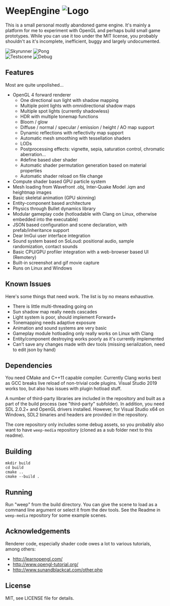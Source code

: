 WeepEngine ![Logo](data/logo/weep-logo-32.png)
==============================================

This is a small personal mostly abandoned game engine. It's mainly a platform for me to experiment with OpenGL and perhaps build small game prototypes. While you can use it too under the MIT license, you probably shouldn't as it's incomplete, inefficient, buggy and largely undocumented.

![Skyrunner](docs/pics/skyrunner.gif)
![Pong](docs/pics/pong.gif)  
![Testscene](docs/pics/testscene.gif)
![Debug](docs/pics/debug.gif)  

<!--
![Reflections](docs/pics/shot_1.jpg)
![Materials](docs/pics/shot_2.jpg)  
![Pong](docs/pics/shot_3.jpg)
![Level](docs/pics/shot_4.jpg)  
![Debug](docs/pics/shot_5.jpg)
![Skyrunner](docs/pics/shot_6.jpg)
-->

## Features

Most are quite unpolished...

* OpenGL 4 forward renderer
	- One directional sun light with shadow mapping
	- Multiple point lights with omnidirectional shadow maps
	- Multiple spot lights (currently shadowless)
	- HDR with multiple tonemap functions
	- Bloom / glow
	- Diffuse / normal / specular / emission / height / AO map support
	- Dynamic reflections with reflectivity map support
	- Automatic mesh smoothing with tessellation shaders
	- LODs
	- Postprocessing effects: vignette, sepia, saturation control, chromatic aberration...
	- #define based uber shader
	- Automatic shader permutation generation based on material properties
	- Automatic shader reload on file change
* Compute shader based GPU particle system
* Mesh loading from Wavefront .obj, Inter-Quake Model .iqm and heightmap images
* Basic skeletal animation (GPU skinning)
* Entity-component based architecture
* Physics through Bullet dynamics library
* Modular gameplay code (hotloadable with Clang on Linux, otherwise embedded into the executable)
* JSON based configuration and scene declaration, with prefab/inheritance support
* Dear ImGui user interface integration
* Sound system based on SoLoud: positional audio, sample randomization, contact sounds
* Basic CPU/GPU profiler integration with a web-browser based UI (Remotery)
* Built-in screenshot and gif movie capture
* Runs on Linux and Windows

## Known Issues

Here's some things that need work. The list is by no means exhaustive.

* There is little multi-threading going on
* Sun shadow map really needs cascades
* Light system is poor, should implement Forward+
* Tonemapping needs adaptive exposure
* Animation and sound systems are very basic
* Gameplay module hotloading only really works on Linux with Clang
* Entity/component destroying works poorly as it's currently implemented
* Can't save any changes made with dev tools (missing serialization, need to edit json by hand)

## Dependencies

You need CMake and C++11 capable compiler. Currently Clang works best as GCC breaks live reload of non-trivial code plugins. Visual Studio 2019 works too, but also has issues with plugin hotload stuff.

A number of third-party libraries are included in the repository and built as a part of the build process (see "third-party" subfolder). In addition, you need SDL 2.0.2+ and OpenGL drivers installed. However, for Visual Studio x64 on Windows, SDL2 binaries and headers are provided in the repository.

The core repository only includes some debug assets, so you probably also want to have `weep-media` repository (cloned as a sub folder next to this readme).

## Building

	mkdir build
	cd build
	cmake ..
	cmake --build .

## Running

Run "weep" from the build directory. You can give the scene to load as a command line argument or select it from the dev tools. See the Readme in `weep-media` repository for some example scenes.

## Acknowledgements

Renderer code, especially shader code owes a lot to various tutorials, among others:

* http://learnopengl.com/
* http://www.opengl-tutorial.org/
* http://www.sunandblackcat.com/other.php

## License

MIT, see LICENSE file for details.

